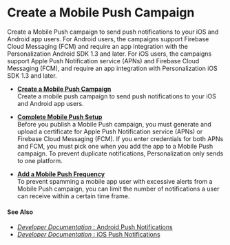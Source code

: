 

# Create a Mobile Push Campaign

Create a Mobile Push campaign to send push notifications to your iOS and
Android app users. For Android users, the campaigns support Firebase Cloud
Messaging (FCM) and require an app integration with the Personalization
Android SDK 1.3 and later. For iOS users, the campaigns support Apple Push
Notification service (APNs) and Firebase Cloud Messaging (FCM), and require an
app integration with Personalization iOS SDK 1.3 and later.

  * **[Create a Mobile Push Campaign](https://help.salesforce.com/s/articleView?id=sf.mc_pers_mobile_campaign_push_create.htm&language=en_US&type=5)**  
Create a mobile push campaign to send push notifications to your iOS and
Android app users.

  * **[Complete Mobile Push Setup](https://help.salesforce.com/s/articleView?id=sf.mc_pers_mobile_campaign_push_setup.htm&language=en_US&type=5)**  
Before you publish a Mobile Push campaign, you must generate and upload a
certificate for Apple Push Notification service (APNs) or Firebase Cloud
Messaging (FCM). If you enter credentials for both APNs and FCM, you must pick
one when you add the app to a Mobile Push campaign. To prevent duplicate
notifications, Personalization only sends to one platform.

  * **[Add a Mobile Push Frequency](https://help.salesforce.com/s/articleView?id=sf.mc_pers_mobile_campaign_push_frequency.htm&language=en_US&type=5)**  
To prevent spamming a mobile app user with excessive alerts from a Mobile Push
campaign, you can limit the number of notifications a user can receive within
a certain time frame.

#### See Also

  * [ _Developer Documentation_ : Android Push Notifications](https://developer.salesforce.com/docs/marketing/personalization/references/personalization-android-sdk/v1.3.0/push-notifications.html)
  * [ _Developer Documentation_ : iOS Push Notifications](https://developer.salesforce.com/docs/marketing/personalization/references/personalization-ios-sdk/push-notifications.html)

